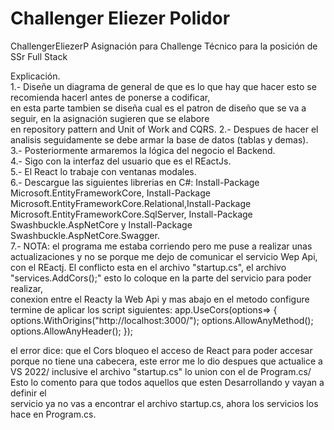 # Challenger Eliezer Polidor
ChallengerEliezerP Asignación para Challenge Técnico para la posición de SSr Full Stack

Explicación.  
1.- Diseñe un diagrama de general de que es lo que hay que hacer esto se recomienda hacerl antes de ponerse a codificar,  
en esta parte tambien se diseña cual es el patron de diseño que se va a seguir, en la asignación sugieren que se elabore  
en repository pattern and Unit of Work and CQRS.
2.- Despues de hacer el analisis seguidamente se debe armar la base de datos (tablas y demas).  
3.- Posteriormente armaremos la lógica del negocio el Backend.  
4.- Sigo con la interfaz del usuario que es el REactJs.  
5.- El React lo trabaje con ventanas modales.  
6.- Descargue las siguientes librerias en C#: Install-Package Microsoft.EntityFrameworkCore,
Install-Package Microsoft.EntityFrameworkCore.Relational,Install-Package Microsoft.EntityFrameworkCore.SqlServer,
Install-Package Swashbuckle.AspNetCore y Install-Package Swashbuckle.AspNetCore.Swagger.  
7.- NOTA: el programa me estaba corriendo pero me puse a realizar unas actualizaciones y no se porque me dejo de comunicar el servicio Wep Api,  
con el REactj. El conflicto esta en el archivo "startup.cs", el archivo "services.AddCors();" esto lo coloque en la parte del servicio para poder realizar,  
conexion entre el Reacty la Web Api y mas abajo en el metodo configure termine de aplicar los script siguientes: app.UseCors(options=> 
            {
                options.WithOrigins("http://localhost:3000/");
                options.AllowAnyMethod();
                options.AllowAnyHeader();
            });
            
el error dice: que el Cors bloqueo el acceso de React para poder  accesar porque no tiene una cabecera, este error me lo dio despues que actualice a   
VS 2022/ inclusive el archivo "startup.cs" lo union con el de Program.cs/ Esto lo comento para que todos aquellos que esten Desarrollando y vayan a definir el   
servicio ya no vas a encontrar el archivo startup.cs, ahora los servicios los hace en Program.cs.

